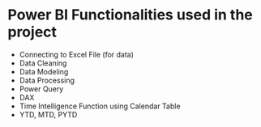 # Power BI Functionalities used in the project
- Connecting to Excel File (for data)
- Data Cleaning
- Data Modeling
- Data Processing
- Power Query
- DAX
- Time Intelligence Function using Calendar Table
- YTD, MTD, PYTD
